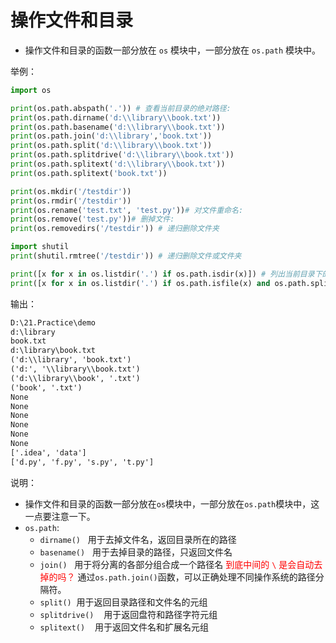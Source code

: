 # 操作文件和目录

- 操作文件和目录的函数一部分放在 `os` 模块中，一部分放在 `os.path` 模块中。

举例：

```py
import os

print(os.path.abspath('.')) # 查看当前目录的绝对路径:
print(os.path.dirname('d:\\library\\book.txt'))
print(os.path.basename('d:\\library\\book.txt'))
print(os.path.join('d:\\library','book.txt'))
print(os.path.split('d:\\library\\book.txt'))
print(os.path.splitdrive('d:\\library\\book.txt'))
print(os.path.splitext('d:\\library\\book.txt'))
print(os.path.splitext('book.txt'))

print(os.mkdir('/testdir'))
print(os.rmdir('/testdir'))
print(os.rename('test.txt', 'test.py'))# 对文件重命名:
print(os.remove('test.py'))# 删掉文件:
print(os.removedirs('/testdir')) # 递归删除文件夹

import shutil
print(shutil.rmtree('/testdir')) # 递归删除文件或文件夹

print([x for x in os.listdir('.') if os.path.isdir(x)]) # 列出当前目录下的所有目录
print([x for x in os.listdir('.') if os.path.isfile(x) and os.path.splitext(x)[1]=='.py']) #列出所有的`.py`文件
```

输出：

```txt
D:\21.Practice\demo
d:\library
book.txt
d:\library\book.txt
('d:\\library', 'book.txt')
('d:', '\\library\\book.txt')
('d:\\library\\book', '.txt')
('book', '.txt')
None
None
None
None
None
None
['.idea', 'data']
['d.py', 'f.py', 's.py', 't.py']
```


说明：


- 操作文件和目录的函数一部分放在`os`模块中，一部分放在`os.path`模块中，这一点要注意一下。
- `os.path`:
  - `dirname()`   用于去掉文件名，返回目录所在的路径
  - `basename()`   用于去掉目录的路径，只返回文件名
  - `join()`   用于将分离的各部分组合成一个路径名 <span style="color:red;">到底中间的 `\` 是会自动去掉的吗？</span> 通过`os.path.join()`函数，可以正确处理不同操作系统的路径分隔符。
  - `split()`  用于返回目录路径和文件名的元组
  - `splitdrive()`    用于返回盘符和路径字符元组
  - `splitext()`    用于返回文件名和扩展名元组


